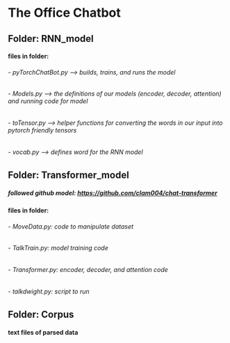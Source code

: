 # The Office Chatbot
## Folder: RNN_model
#### files in folder:
######    - pyTorchChatBot.py --> builds, trains, and runs the model
######    - Models.py --> the definitions of our models (encoder, decoder, attention) and running code for model
######    - toTensor.py --> helper functions for converting the words in our input into pytorch friendly tensors
######    - vocab.py --> defines word for the RNN model
##
## Folder: Transformer_model
##### followed github model: https://github.com/clam004/chat-transformer
####  files in folder:
######      - MoveData.py: code to manipulate dataset
######      - TalkTrain.py: model training code
######      - Transformer.py: encoder, decoder, and attention code
######      - talkdwight.py: script to run 
##
## Folder: Corpus
#### text files of parsed data
